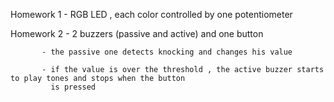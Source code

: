 Homework 1 - RGB LED , each color controlled by one potentiometer

Homework 2 - 2 buzzers (passive and active) and one button

           - the passive one detects knocking and changes his value 
           
           - if the value is over the threshold , the active buzzer starts to play tones and stops when the button
             is pressed
